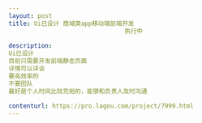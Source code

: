 ```yaml
---                
layout: post       
title: Ui已设计 商城类app移动端前端开发
                                执行中
           
description: 
Ui已设计
目前只需要开发前端静态页面
详情可以详谈
要高效率的
不要团队
最好是个人时间比较充裕的，能够和负责人及时沟通
     
contenturl: https://pro.lagou.com/project/7999.html      
---                 
```

